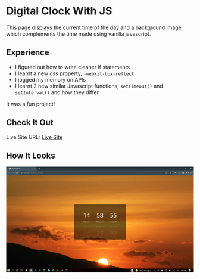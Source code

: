 # Digital Clock With JS
This page displays the current time of the day and a background image which complements the time made using vanilla javascript.

## Experience
- I figured out how to write cleaner if statements
- I learnt a new css property, `-webkit-box-reflect`
- I jogged my memory on APIs
- I learnt 2 new similar Javascript functions, `setTimeout()` and `setInterval()` and how they differ

It was a fun project!


## Check It Out
Live Site URL: [Live Site](https://fafas-digital-clock.netlify.app/)


## How It Looks
![](https://github.com/neophyte-programmer/digital-clock-js/blob/main/clock.png?raw=true)
